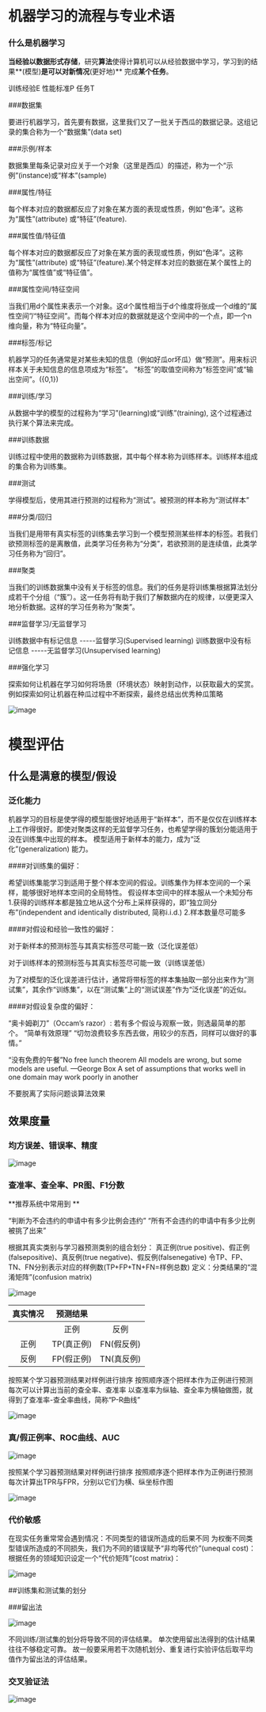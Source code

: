 # 机器学习的流程与专业术语

### 什么是机器学习

**当经验以数据形式存储**，研究**算法**使得计算机可以从经验数据中学习，学习到的结果**(模型)**是可以对新情况**(更好地)** 完成**某个任务**。

训练经验E   性能标准P    任务T

###数据集

要进行机器学习，首先要有数据，这里我们又了一批关于西瓜的数据记录。这组记录的集合称为一个“数据集”(data set)

###示例/样本

数据集里每条记录对应关于一个对象（这里是西瓜）的描述，称为一个“示例”(instance)或“样本”(sample)

###属性/特征

每个样本对应的数据都反应了对象在某方面的表现或性质，例如“色泽”。这称为“属性”(attribute) 或“特征”(feature).

###属性值/特征值

每个样本对应的数据都反应了对象在某方面的表现或性质，例如“色泽”。这称为“属性”(attribute) 或“特征”(feature).某个特定样本对应的数据在某个属性上的值称为“属性值”或“特征值”。

###属性空间/特征空间

当我们用d个属性来表示一个对象。这d个属性相当于d个维度将张成一个d维的“属性空间”/“特征空间”。而每个样本对应的数据就是这个空间中的一个点，即一个n维向量，称为“特征向量”。

###标签/标记

机器学习的任务通常是对某些未知的信息（例如好瓜or坏瓜）做“预测”。用来标识样本关于未知信息的信息项成为“标签”。
“标签”的取值空间称为“标签空间”或“输出空间”。({0,1})

###训练/学习

从数据中学的模型的过程称为“学习”(learning)或“训练”(training), 这个过程通过执行某个算法来完成。

###训练数据

训练过程中使用的数据称为训练数据，其中每个样本称为训练样本。训练样本组成的集合称为训练集。

###测试

学得模型后，使用其进行预测的过程称为“测试”。被预测的样本称为“测试样本”

###分类/回归

当我们是用带有真实标签的训练集去学习到一个模型预测某些样本的标签。若我们欲预测标签的是离散值，此类学习任务称为“分类”，若欲预测的是连续值，此类学习任务称为“回归”。

###聚类

当我们的训练数据集中没有关于标签的信息。我们的任务是将训练集根据算法划分成若干个分组（“簇”）。这一任务将有助于我们了解数据内在的规律，以便更深入地分析数据。这样的学习任务称为“聚类”。

###监督学习/无监督学习

训练数据中有标记信息
-----监督学习(Supervised learning)
训练数据中没有标记信息
-----无监督学习(Unsupervised learning)

###强化学习

探索如何让机器在学习如何将场景（环境状态）映射到动作，以获取最大的奖赏。
例如探索如何让机器在种瓜过程中不断探索，最终总结出优秀种瓜策略

![image](https://github.com/LinglingGreat/Quote/raw/master/img/ML/ml1.png)

# 模型评估

## 什么是满意的模型/假设

### 泛化能力

机器学习的目标是使学得的模型能很好地适用于“新样本”，而不是仅仅在训练样本上工作得很好。即使对聚类这样的无监督学习任务，也希望学得的簇划分能适用于没在训练集中出现的样本。
模型适用于新样本的能力，成为“泛化”(generalization) 能力。

####对训练集的偏好：

希望训练集能学习到适用于整个样本空间的假设。训练集作为样本空间的一个采样，能够很好地样本空间的全局特性。
假设样本空间中的样本服从一个未知分布
1.获得的训练样本都是独立地从这个分布上采样获得的，即“独立同分布”(independent and identically distributed, 简称i.i.d.)
2.样本数量尽可能多

####对假设和经验一致性的偏好：

对于新样本的预测标签与其真实标签尽可能一致（泛化误差低）

对于训练样本的预测标签与其真实标签尽可能一致（训练误差低）

为了对模型的泛化误差进行估计，通常将带标签的样本集抽取一部分出来作为“测试集”，其余作“训练集”，以在“测试集”上的“测试误差”作为“泛化误差”的近似。

####对假设复杂度的偏好：

“奥卡姆剃刀”（Occam’s razor）:
若有多个假设与观察一致，则选最简单的那个。
“简单有效原理”
“切勿浪费较多东西去做，用较少的东西，同样可以做好的事情。”

“没有免费的午餐”No free lunch theorem
All models are wrong, but some models are useful. —George Box
A set of assumptions that works well in one domain may work poorly in another

不要脱离了实际问题谈算法效果

## 效果度量

### 均方误差、错误率、精度

![image](https://github.com/LinglingGreat/Quote/raw/master/img/ML/ml2.png)

### 查准率、查全率、PR图、F1分数

**推荐系统中常用到 **

“判断为不会违约的申请中有多少比例会违约”
“所有不会违约的申请中有多少比例被挑了出来”

根据其真实类别与学习器预测类别的组合划分：
真正例(true positive)、假正例(falsepositive)、真反例(true negative)、假反例(falsenegative)
令TP、FP、TN、FN分别表示对应的样例数(TP+FP+TN+FN=样例总数)
定义：分类结果的“混淆矩阵”(confusion matrix)

![image](https://github.com/LinglingGreat/Quote/raw/master/img/ML/ml3.png)

| 真实情况 |  预测结果  |            |
| :------: | :--------: | :--------: |
|          |    正例    |    反例    |
|   正例   | TP(真正例) | FN(假反例) |
|   反例   | FP(假正例) | TN(真反例) |

按照某个学习器预测结果对样例进行排序
按照顺序逐个把样本作为正例进行预测
每次可以计算出当前的查全率、查准率
以查准率为纵轴、查全率为横轴做图，就得到了查准率-查全率曲线，简称“P-R曲线”

![image](https://github.com/LinglingGreat/Quote/raw/master/img/ML/ml4.png)

### 真/假正例率、ROC曲线、AUC

![image](https://github.com/LinglingGreat/Quote/raw/master/img/ML/ml5.png)

按照某个学习器预测结果对样例进行排序
按照顺序逐个把样本作为正例进行预测
每次计算出TPR与FPR，分别以它们为横、纵坐标作图

![image](https://github.com/LinglingGreat/Quote/raw/master/img/ML/ml6.png)

### 代价敏感

在现实任务重常常会遇到情况：不同类型的错误所造成的后果不同
为权衡不同类型错误所造成的不同损失，我们为不同的错误赋予“非均等代价”(unequal cost)：
根据任务的领域知识设定一个“代价矩阵”(cost matrix)：

![image](https://github.com/LinglingGreat/Quote/raw/master/img/ML/ml7.png)

##训练集和测试集的划分

###留出法

![image](https://github.com/LinglingGreat/Quote/raw/master/img/ML/ml8.png)

不同训练/测试集的划分将导致不同的评估结果。
单次使用留出法得到的估计结果往往不够稳定可靠。
故一般要采用若干次随机划分、重复进行实验评估后取平均值作为留出法的评估结果。

### 交叉验证法

![image](https://github.com/LinglingGreat/Quote/raw/master/img/ML/ml9.png)



